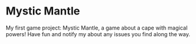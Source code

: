 # Mystic Mantle
 My first game project: Mystic Mantle, a game about a cape with magical powers!
 Have fun and notify my about any issues you find along the way.
